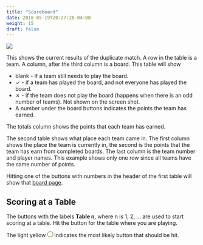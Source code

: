 ```yaml
---
title: "Scoreboard"
date: 2018-05-19T20:27:20-04:00
weight: 15
draft: false
---
```


<div class="withBorder">

<img src="../images/gen/Duplicate/Scoreboard.png" />

</div>

This shows the current results of the duplicate match.  A row in the table is a team.  A column, after the third column is a board.  This table will show 

- blank - if a team still needs to play the board.
- &#10003; - if a team has played the board, and not everyone has played the board.
- &#10007; - if the team does not play the board (happens when there is an odd number of teams).  Not shown on the screen shot.
- A number under the board buttons indicates the points the team has earned.

The totals column shows the points that each team has earned.

The second table shows what place each team came in.  The first column shows the place the team is currently in, the second is the points that the team has earn from completed boards.  The last column is the team number and player names.  This example shows only one row since all teams have the same number of points.

Hitting one of the buttons with numbers in the header of the first table will show that [board page](boardcomplete.html).

## Scoring at a Table

The buttons with the labels **Table n**, where n is 1, 2, ... are used to start scoring at a table.
Hit the button for the table where you are playing.

The light yellow 
<svg width="15.00" height="15.00" viewBox="-10.1 -10.1 20.2 20.2" class="piechart" style="display: inline-block;">
  <circle cx="0" cy="0" r="10" fill="lightyellow" stroke="black" stroke-width="1" stroke="black" stroke-width="1"></circle>
</svg>
indicates the most likely button that should be hit.